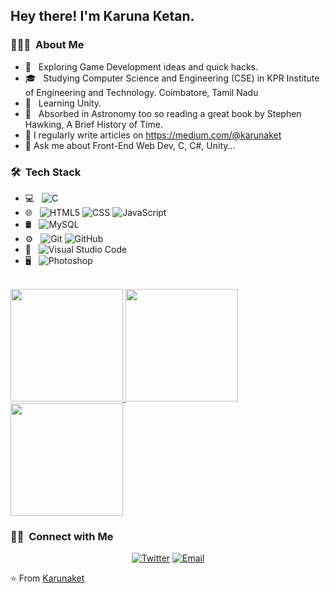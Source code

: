 <h2> Hey there! I'm Karuna Ketan.</h2>

<h3> 👨🏻‍💻 &nbsp;About Me </h3>

- 🤔 &nbsp; Exploring Game Development ideas and quick hacks.
- 🎓 &nbsp; Studying Computer Science and Engineering (CSE) in KPR Institute of Engineering and Technology. Coimbatore, Tamil Nadu 
- 🌱 &nbsp; Learning Unity.
- 📖 &nbsp; Absorbed in Astronomy too so reading a great book by Stephen Hawking, A Brief History of Time.
- 📝 I regularly write articles on https://medium.com/@karunaket
- 💬 Ask me about Front-End Web Dev, C, C#, Unity...

<h3> 🛠 &nbsp;Tech Stack</h3>

- 💻 &nbsp;
  ![C](https://img.shields.io/badge/-C-333333?style=flat&logo=C&logoColor=00599C)
- 🌐 &nbsp;
  ![HTML5](https://img.shields.io/badge/-HTML5-333333?style=flat&logo=HTML5)
  ![CSS](https://img.shields.io/badge/-CSS-333333?style=flat&logo=CSS3&logoColor=1572B6)
  ![JavaScript](https://img.shields.io/badge/-JavaScript-333333?style=flat&logo=javascript)
- 🛢 &nbsp;
  ![MySQL](https://img.shields.io/badge/-MySQL-333333?style=flat&logo=mysql)
- ⚙️ &nbsp;
  ![Git](https://img.shields.io/badge/-Git-333333?style=flat&logo=git)
  ![GitHub](https://img.shields.io/badge/-GitHub-333333?style=flat&logo=github)
- 🔧 &nbsp;
  ![Visual Studio Code](https://img.shields.io/badge/-Visual%20Studio%20Code-333333?style=flat&logo=visual-studio-code&logoColor=007ACC)
- 🖥 &nbsp;
  ![Photoshop](https://img.shields.io/badge/-Photoshop-333333?style=flat&logo=adobe-photoshop)

<br/>

<a href="https://github.com/karunaket">
  <img height="180em" src="https://github-readme-stats.vercel.app/api?username=karunaket&show_icons=true&theme=tokyonight" />
  <img height="180em" src="https://github-readme-stats.vercel.app/api/top-langs/?username=karunaket&layout=compact" />
  <img height="180em" src="https://github-readme-streak-stats.herokuapp.com?user=karunaket&theme=neon-palenight&hide_border=true" />
</a>

<br/>

<h3> 🤝🏻 &nbsp;Connect with Me </h3>

<p align="center">
<a href="https://twitter.com/Ketan_Karuna9"><img alt="Twitter" src="https://img.shields.io/twitter/follow/Ketan_Karuna9?style=social"></a>
<a href="mailto:karunaketan117@gmail.com"><img alt="Email" src="https://img.shields.io/badge/Email-karunaketan117@gmail.com-blue?style=flat-square&logo=gmail"></a>
</p>

⭐️ From [Karunaket](https://github.com/karunaket)

